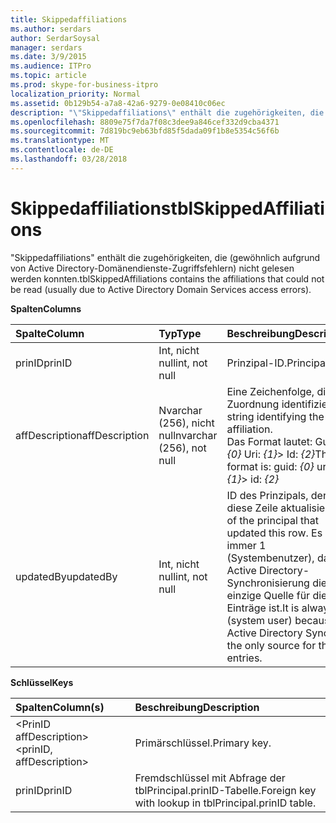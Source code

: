 ```yaml
---
title: Skippedaffiliations
ms.author: serdars
author: SerdarSoysal
manager: serdars
ms.date: 3/9/2015
ms.audience: ITPro
ms.topic: article
ms.prod: skype-for-business-itpro
localization_priority: Normal
ms.assetid: 0b129b54-a7a8-42a6-9279-0e08410c06ec
description: "\"Skippedaffiliations\" enthält die zugehörigkeiten, die (gewöhnlich aufgrund von Active Directory-Domänendienste-Zugriffsfehlern) nicht gelesen werden konnten."
ms.openlocfilehash: 8809e75f7da7f08c3dee9a846cef332d9cba4371
ms.sourcegitcommit: 7d819bc9eb63bfd85f5dada09f1b8e5354c56f6b
ms.translationtype: MT
ms.contentlocale: de-DE
ms.lasthandoff: 03/28/2018
---
```

# <a name="tblskippedaffiliations"></a><span data-ttu-id="407db-103">Skippedaffiliations</span><span class="sxs-lookup"><span data-stu-id="407db-103">tblSkippedAffiliations</span></span>
 
<span data-ttu-id="407db-104">"Skippedaffiliations" enthält die zugehörigkeiten, die (gewöhnlich aufgrund von Active Directory-Domänendienste-Zugriffsfehlern) nicht gelesen werden konnten.</span><span class="sxs-lookup"><span data-stu-id="407db-104">tblSkippedAffiliations contains the affiliations that could not be read (usually due to Active Directory Domain Services access errors).</span></span>
  
<span data-ttu-id="407db-105">**Spalten**</span><span class="sxs-lookup"><span data-stu-id="407db-105">**Columns**</span></span>

|<span data-ttu-id="407db-106">**Spalte**</span><span class="sxs-lookup"><span data-stu-id="407db-106">**Column**</span></span>|<span data-ttu-id="407db-107">**Typ**</span><span class="sxs-lookup"><span data-stu-id="407db-107">**Type**</span></span>|<span data-ttu-id="407db-108">**Beschreibung**</span><span class="sxs-lookup"><span data-stu-id="407db-108">**Description**</span></span>|
|:-----|:-----|:-----|
|<span data-ttu-id="407db-109">prinID</span><span class="sxs-lookup"><span data-stu-id="407db-109">prinID</span></span>  <br/> |<span data-ttu-id="407db-110">Int, nicht null</span><span class="sxs-lookup"><span data-stu-id="407db-110">int, not null</span></span>  <br/> |<span data-ttu-id="407db-111">Prinzipal-ID.</span><span class="sxs-lookup"><span data-stu-id="407db-111">Principal ID.</span></span>  <br/> |
|<span data-ttu-id="407db-112">affDescription</span><span class="sxs-lookup"><span data-stu-id="407db-112">affDescription</span></span>  <br/> |<span data-ttu-id="407db-113">Nvarchar (256), nicht null</span><span class="sxs-lookup"><span data-stu-id="407db-113">nvarchar (256), not null</span></span>  <br/> |<span data-ttu-id="407db-114">Eine Zeichenfolge, die die Zuordnung identifiziert.</span><span class="sxs-lookup"><span data-stu-id="407db-114">A string identifying the affiliation.</span></span>  <br/> <span data-ttu-id="407db-115">Das Format lautet: Guid: _{0}_ Uri: _{1}_> Id: _{2}_</span><span class="sxs-lookup"><span data-stu-id="407db-115">The format is: guid:  _{0}_ uri: _{1}_> id:  _{2}_</span></span> <br/> |
|<span data-ttu-id="407db-116">updatedBy</span><span class="sxs-lookup"><span data-stu-id="407db-116">updatedBy</span></span>  <br/> |<span data-ttu-id="407db-117">Int, nicht null</span><span class="sxs-lookup"><span data-stu-id="407db-117">int, not null</span></span>  <br/> |<span data-ttu-id="407db-118">ID des Prinzipals, der diese Zeile aktualisiert.</span><span class="sxs-lookup"><span data-stu-id="407db-118">ID of the principal that updated this row.</span></span> <span data-ttu-id="407db-119">Es ist immer 1 (Systembenutzer), da Active Directory-Synchronisierung die einzige Quelle für diese Einträge ist.</span><span class="sxs-lookup"><span data-stu-id="407db-119">It is always 1 (system user) because Active Directory Sync is the only source for these entries.</span></span>  <br/> |
   
<span data-ttu-id="407db-120">**Schlüssel**</span><span class="sxs-lookup"><span data-stu-id="407db-120">**Keys**</span></span>

|<span data-ttu-id="407db-121">**Spalten**</span><span class="sxs-lookup"><span data-stu-id="407db-121">**Column(s)**</span></span>|<span data-ttu-id="407db-122">**Beschreibung**</span><span class="sxs-lookup"><span data-stu-id="407db-122">**Description**</span></span>|
|:-----|:-----|
|<span data-ttu-id="407db-123">\<PrinID affDescription\></span><span class="sxs-lookup"><span data-stu-id="407db-123">\<prinID, affDescription\></span></span>  <br/> |<span data-ttu-id="407db-124">Primärschlüssel.</span><span class="sxs-lookup"><span data-stu-id="407db-124">Primary key.</span></span>  <br/> |
|<span data-ttu-id="407db-125">prinID</span><span class="sxs-lookup"><span data-stu-id="407db-125">prinID</span></span>  <br/> |<span data-ttu-id="407db-126">Fremdschlüssel mit Abfrage der tblPrincipal.prinID-Tabelle.</span><span class="sxs-lookup"><span data-stu-id="407db-126">Foreign key with lookup in tblPrincipal.prinID table.</span></span>  <br/> |
   

